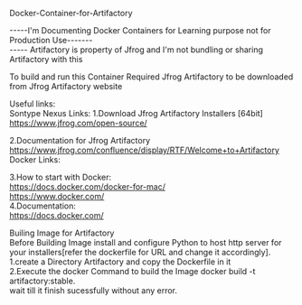 Docker-Container-for-Artifactory


-----I'm Documenting Docker Containers for Learning purpose not for Production Use------- <br>
----- Artifactory is property of Jfrog and I'm not bundling or sharing Artifactory with this <br>

To build and run this Container Required Jfrog Artifactory to be downloaded from Jfrog Artifactory website <br>

Useful links: <br>
Sontype Nexus Links: 1.Download Jfrog Artifactory Installers [64bit] <br>
https://www.jfrog.com/open-source/

2.Documentation for Jfrog Artifactory  <br>
https://www.jfrog.com/confluence/display/RTF/Welcome+to+Artifactory <br>
Docker Links: <br>

3.How to start with Docker: <br>
https://docs.docker.com/docker-for-mac/ <br>
https://www.docker.com/ <br>
4.Documentation: <br>
https://docs.docker.com/  <br>

Builing Image for Artifactory <br>
Before Building Image install and configure Python to host http server for your installers[refer the dockerfile for URL and change it accordingly].<br>
1.create a Directory Artifactory and copy the Dockerfile in it <br>
2.Execute the docker Command to build the Image docker build -t artifactory:stable. <br>
wait till it finish sucessfully without any error. <br>

